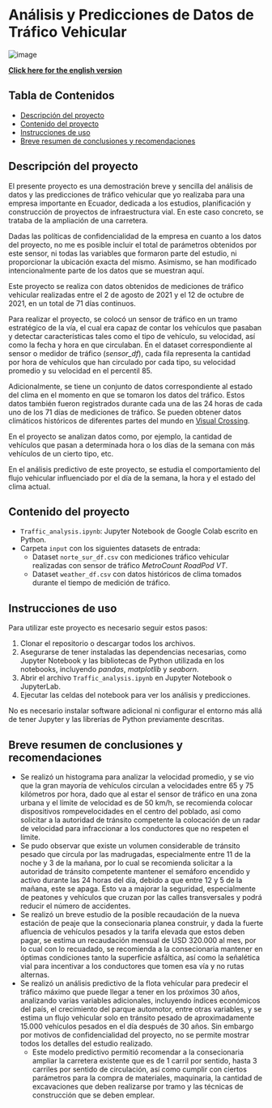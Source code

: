 # Análisis y Predicciones de Datos de Tráfico Vehicular

![image](https://github.com/user-attachments/assets/45336690-769a-4dec-a385-a87ede89dd79)

[**Click here for the english version**](https://github.com/carlos-calderon-cabezas/traffic-analysis/blob/main/README_EN.md)

## Tabla de Contenidos

- [Descripción del proyecto](#descripción-del-proyecto)
- [Contenido del proyecto](#contenido-del-proyecto)
- [Instrucciones de uso](#instrucciones-de-uso)
- [Breve resumen de conclusiones y recomendaciones](#breve-resumen-de-conclusiones-y-recomendaciones)

## Descripción del proyecto

El presente proyecto es una demostración breve y sencilla del análisis de datos y las predicciones de tráfico vehicular que yo realizaba para una empresa importante en Ecuador, dedicada a los estudios, planificación y construcción de proyectos de infraestructura vial. En este caso concreto, se trataba de la ampliación de una carretera.

Dadas las políticas de confidencialidad de la empresa en cuanto a los datos del proyecto, no me es posible incluir el total de parámetros obtenidos por este sensor, ni todas las variables que formaron parte del estudio, ni proporcionar la ubicación exacta del mismo. Asimismo, se han modificado intencionalmente parte de los datos que se muestran aquí.

Este proyecto se realiza con datos obtenidos de mediciones de tráfico vehicular realizadas entre el 2 de agosto de 2021 y el 12 de octubre de 2021, en un total de 71 días continuos.

Para realizar el proyecto, se colocó un sensor de tráfico en un tramo estratégico de la vía, el cual era capaz de contar los vehículos que pasaban y detectar características tales como el tipo de vehículo, su velocidad, así como la fecha y hora en que circulaban. En el dataset correspondiente al sensor o medidor de tráfico (*sensor_df*), cada fila representa la cantidad por hora de vehículos que han circulado por cada tipo, su velocidad promedio y su velocidad en el percentil 85.

Adicionalmente, se tiene un conjunto de datos correspondiente al estado del clima en el momento en que se tomaron los datos del tráfico. Estos datos también fueron registrados durante cada una de las 24 horas de cada uno de los 71 días de mediciones de tráfico. Se pueden obtener datos climáticos históricos de diferentes partes del mundo en [Visual Crossing](https://www.visualcrossing.com/weather/weather-data-services).

En el proyecto se analizan datos como, por ejemplo, la cantidad de vehículos que pasan a determinada hora o los días de la semana con más vehículos de un cierto tipo, etc.

En el análisis predictivo de este proyecto, se estudia el comportamiento del flujo vehicular influenciado por el día de la semana, la hora y el estado del clima actual.

## Contenido del proyecto

- `Traffic_analysis.ipynb`: Jupyter Notebook de Google Colab escrito en Python.
- Carpeta `input` con los siguientes datasets de entrada:
   - Dataset `norte_sur_df.csv` con mediciones tráfico vehicular realizadas con sensor de tráfico *MetroCount RoadPod VT*.
   - Dataset `weather_df.csv` con datos históricos de clima tomados durante el tiempo de medición de tráfico.


## Instrucciones de uso

Para utilizar este proyecto es necesario seguir estos pasos:

1. Clonar el repositorio o descargar todos los archivos.
2. Asegurarse de tener instaladas las dependencias necesarias, como Jupyter Notebook y las bibliotecas de Python utilizada en los notebooks, incluyendo *pandas*, *matplotlib* y *seaborn*.
3. Abrir el archivo `Traffic_analysis.ipynb` en Jupyter Notebook o JupyterLab.
4. Ejecutar las celdas del notebook para ver los análisis y predicciones.

No es necesario instalar software adicional ni configurar el entorno más allá de tener Jupyter y las librerías de Python previamente descritas.

## Breve resumen de conclusiones y recomendaciones

- Se realizó un histograma para analizar la velocidad promedio, y se vio que la gran mayoría de vehículos circulan a velocidades entre 65 y 75 kilómetros por hora, dado que al estar el sensor de tráfico en una zona urbana y el límite de velocidad es de 50 km/h, se recomienda colocar dispositivos rompevelocidades en el centro del poblado, así como solicitar a la autoridad de tránsito competente la colocación de un radar de velocidad para infraccionar a los conductores que no respeten el límite.
- Se pudo observar que existe un volumen considerable de tránsito pesado que circula por las madrugadas, especialmente entre 11 de la noche y 3 de la mañana, por lo cual se recomienda solicitar a la autoridad de tránsito competente mantener el semáforo encendido y activo durante las 24 horas del día, debido a que entre 12 y 5 de la mañana, este se apaga. Esto va a majorar la seguridad, especialmente de peatones y vehículos que cruzan por las calles transversales y podrá reducir el número de accidentes.
- Se realizó un breve estudio de la posible recaudación de la nueva estación de peaje que la consecionaria planea construir, y dada la fuerte afluencia de vehículos pesados y la tarifa elevada que estos deben pagar, se estima un recaudación mensual de USD 320.000 al mes, por lo cual con lo recuadado, se recomienda a la consecionaria mantener en óptimas condiciones tanto la superficie asfáltica, así como la señalética vial para incentivar a los conductores que tomen esa vía y no rutas alternas.
- Se realizó un análisis predictivo de la flota vehícular para predecir el tráfico máximo que puede llegar a tener en los próximos 30 años, analizando varias variables adicionales, incluyendo índices económicos del país, el crecimiento del parque automotor, entre otras variables, y se estima un flujo vehicular solo en tránsito pesado de aproximadamente 15.000 vehículos pesados en el día después de 30 años. Sin embargo por motivos de confidencialidad del proyecto, no se permite mostrar todos los detalles del estudio realizado.
  - Este modelo predictivo permitió recomendar a la consecionaria ampliar la carretera existente que es de 1 carril por sentido, hasta 3 carriles por sentido de circulación, así como cumplir con ciertos parámetros para la compra de materiales, maquinaria, la cantidad de excavaciones que deben realizarse por tramo y las técnicas de construcción que se deben emplear.

